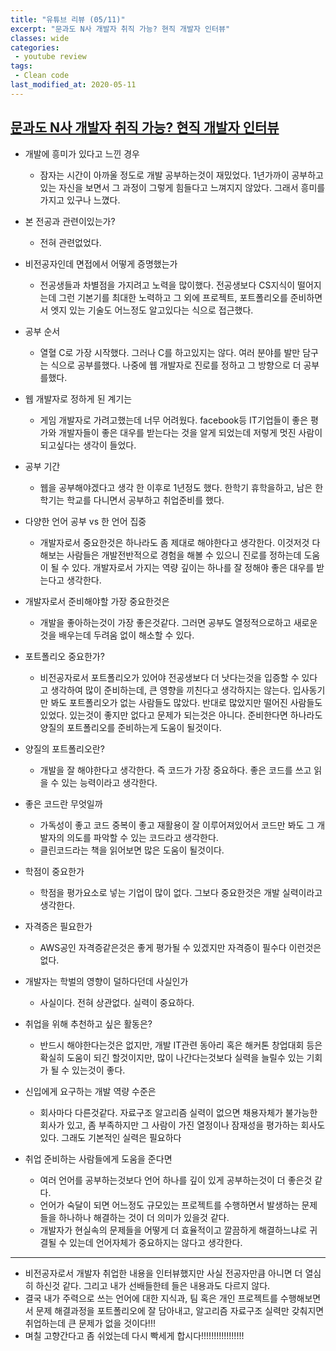 ```yaml
---
title: "유튜브 리뷰 (05/11)"
excerpt: "문과도 N사 개발자 취직 가능? 현직 개발자 인터뷰"
classes: wide
categories:
 - youtube review
tags:
 - Clean code
last_modified_at: 2020-05-11
---
```




## [문과도 N사 개발자 취직 가능? 현직 개발자 인터뷰](https://youtu.be/EIYf8v7ZIv8)

* 개발에 흥미가 있다고 느낀 경우
  * 잠자는 시간이 아까울 정도로 개발 공부하는것이 재밌었다. 1년가까이 공부하고있는 자신을 보면서 그 과정이 그렇게 힘들다고 느껴지지 않았다. 그래서 흥미를 가지고 있구나 느꼈다.
* 본 전공과 관련이있는가?
  * 전혀 관련없었다.
* 비전공자인데 면접에서 어떻게 증명했는가
  * 전공생들과 차별점을 가지려고 노력을 많이했다. 전공생보다 CS지식이 떨어지는데 그런 기본기를 최대한 노력하고 그 외에 프로젝트, 포트폴리오를 준비하면서 엣지 있는 기술도 어느정도 알고있다는 식으로 접근했다.
* 공부 순서
  * 열혈 C로 가장 시작했다. 그러나 C를 하고있지는 않다. 여러 분야를 발만 담구는 식으로 공부를했다. 나중에 웹 개발자로 진로를 정하고 그 방향으로 더 공부를했다.
* 웹 개발자로 정하게 된 계기는
  * 게임 개발자로 가려고했는데 너무 어려웠다. facebook등 IT기업들이 좋은 평가와 개발자들이 좋은 대우를 받는다는 것을 알게 되었는데 저렇게 멋진 사람이 되고싶다는 생각이 들었다.
* 공부 기간
  * 웹을 공부해야겠다고 생각 한 이후로 1년정도 했다. 한학기 휴학을하고, 남은 한학기는 학교를 다니면서 공부하고 취업준비를 했다.
* 다양한 언어 공부 vs 한 언어 집중
  * 개발자로서 중요한것은 하나라도 좀 제대로 해야한다고 생각한다. 이것저것 다 해보는 사람들은 개발전반적으로 경험을 해볼 수 있으니 진로를 정하는데 도움이 될 수 있다. 개발자로서 가지는 역량 깊이는 하나를 잘 정해야 좋은 대우를 받는다고 생각한다.
* 개발자로서 준비해야할 가장 중요한것은
  * 개발을 좋아하는것이 가장 좋은것같다. 그러면 공부도 열정적으로하고  새로운것을 배우는데 두려움 없이 해소할 수 있다.
* 포트폴리오 중요한가?
  * 비전공자로서 포트폴리오가 있어야 전공생보다 더 낫다는것을 입증할 수 있다고 생각하여 많이 준비하는데, 큰 영향을 끼친다고 생각하지는 않는다. 입사동기만 봐도 포트폴리오가 없는 사람들도 많았다. 반대로 많았지만 떨어진 사람들도 있었다. 있는것이 좋지만 없다고 문제가 되는것은 아니다. 준비한다면 하나라도 양질의 포트폴리오를 준비하는게 도움이 될것이다.
* 양질의 포트폴리오란?
  * 개발을 잘 해야한다고 생각한다. 즉 코드가 가장 중요하다. 좋은 코드를 쓰고 읽을 수 있는 능력이라고 생각한다.
* 좋은 코드란 무엇일까
  * 가독성이 좋고 코드 중복이 좋고 재활용이 잘 이루어져있어서 코드만 봐도 그 개발자의 의도를 파악할 수 있는 코드라고 생각한다.
  * 클린코드라는 책을 읽어보면 많은 도움이 될것이다.
* 학점이 중요한가
  * 학점을 평가요소로 넣는 기업이 많이 없다. 그보다 중요한것은 개발 실력이라고 생각한다.
* 자격증은 필요한가
  * AWS공인 자격증같은것은 좋게 평가될 수 있겠지만 자격증이 필수다 이런것은 없다.
* 개발자는 학벌의 영향이 덜하다던데 사실인가
  * 사실이다. 전혀 상관없다. 실력이 중요하다.
* 취업을 위해 추천하고 싶은 활동은?
  * 반드시 해야한다는것은 없지만, 개발 IT관련 동아리 혹은 해커톤 창업대회 등은 확실히 도움이 되긴 할것이지만, 많이 나간다는것보다 실력을 늘릴수 있는 기회가 될 수 있는것이 좋다.
* 신입에게 요구하는 개발 역량 수준은
  * 회사마다 다른것같다. 자료구조 알고리즘 실력이 없으면 채용자체가 불가능한 회사가 있고, 좀 부족하지만 그 사람이 가진 열정이나 잠재성을 평가하는 회사도 있다. 그래도 기본적인 실력은 필요하다

* 취업 준비하는 사람들에게 도움을 준다면
  * 여러 언어를 공부하는것보다 언어 하나를 깊이 있게 공부하는것이 더 좋은것 같다.
  * 언어가 숙달이 되면 어느정도 규모있는 프로젝트를 수행하면서 발생하는 문제들을 하나하나 해결하는 것이 더 의미가 있을것 같다. 
  * 개발자가 현실속의 문제들을 어떻게 더 효율적이고 깔끔하게 해결하느냐로 귀결될 수 있는데 언어자체가 중요하지는 않다고 생각한다.

---

* 비전공자로서 개발자 취업한 내용을 인터뷰했지만 사실 전공자만큼 아니면 더 열심히 하신것 같다. 그리고 내가 선배들한테 들은 내용과도 다르지 않다.
* 결국 내가 주력으로 쓰는 언어에 대한 지식과, 팀 혹은 개인 프로젝트를 수행해보면서 문제 해결과정을 포트폴리오에 잘 담아내고, 알고리즘 자료구조 실력만 갖춰지면 취업하는데 큰 문제가 없을 것이다!!!
* 며칠 고향간다고 좀 쉬었는데 다시 빡세게 합시다!!!!!!!!!!!!!!!!!
